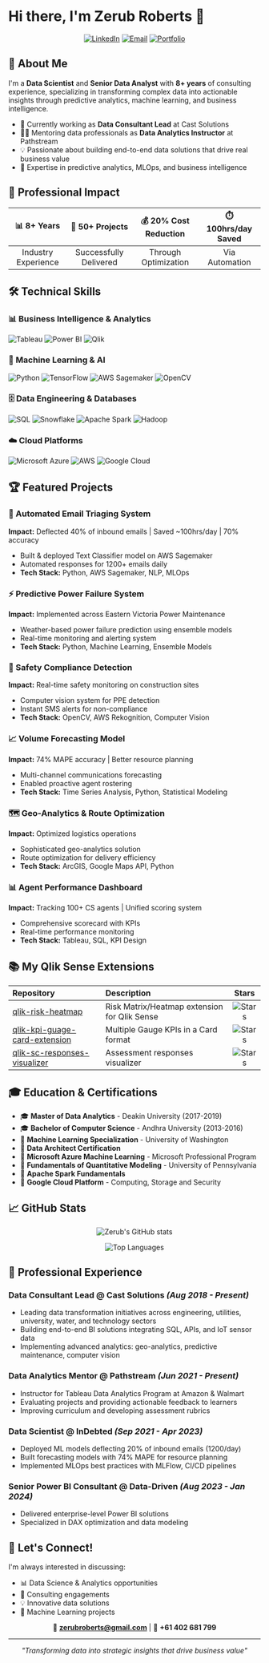 # Hi there, I'm Zerub Roberts 👋

<div align="center">
  
  [![LinkedIn](https://img.shields.io/badge/LinkedIn-0077B5?style=for-the-badge&logo=linkedin&logoColor=white)](https://www.linkedin.com/in/zerubroberts)
  [![Email](https://img.shields.io/badge/Email-D14836?style=for-the-badge&logo=gmail&logoColor=white)](mailto:zerubroberts@gmail.com)
  [![Portfolio](https://img.shields.io/badge/Portfolio-000000?style=for-the-badge&logo=github&logoColor=white)](https://zerubroberts.github.io/portfolio)
  
</div>

## 🚀 About Me

I'm a **Data Scientist** and **Senior Data Analyst** with **8+ years** of consulting experience, specializing in transforming complex data into actionable insights through predictive analytics, machine learning, and business intelligence.

- 🔭 Currently working as **Data Consultant Lead** at Cast Solutions
- 👨‍🏫 Mentoring data professionals as **Data Analytics Instructor** at Pathstream
- 💡 Passionate about building end-to-end data solutions that drive real business value
- 🎯 Expertise in predictive analytics, MLOps, and business intelligence

## 💼 Professional Impact

<div align="center">
  
| 📊 **8+ Years** | 🚀 **50+ Projects** | 💰 **20% Cost Reduction** | ⏱️ **100hrs/day Saved** |
|:---:|:---:|:---:|:---:|
| Industry Experience | Successfully Delivered | Through Optimization | Via Automation |

</div>

## 🛠️ Technical Skills

### 📊 Business Intelligence & Analytics
![Tableau](https://img.shields.io/badge/Tableau-E97627?style=for-the-badge&logo=Tableau&logoColor=white)
![Power BI](https://img.shields.io/badge/PowerBI-F2C811?style=for-the-badge&logo=Power%20BI&logoColor=white)
![Qlik](https://img.shields.io/badge/Qlik%20Sense-009848?style=for-the-badge&logo=Qlik&logoColor=white)

### 🤖 Machine Learning & AI
![Python](https://img.shields.io/badge/Python-FFD43B?style=for-the-badge&logo=python&logoColor=blue)
![TensorFlow](https://img.shields.io/badge/TensorFlow-FF6F00?style=for-the-badge&logo=TensorFlow&logoColor=white)
![AWS Sagemaker](https://img.shields.io/badge/AWS%20Sagemaker-FF9900?style=for-the-badge&logo=amazon-aws&logoColor=white)
![OpenCV](https://img.shields.io/badge/OpenCV-27338e?style=for-the-badge&logo=OpenCV&logoColor=white)

### 🗄️ Data Engineering & Databases
![SQL](https://img.shields.io/badge/SQL-07405E?style=for-the-badge&logo=sqlite&logoColor=white)
![Snowflake](https://img.shields.io/badge/Snowflake-29B5E8?style=for-the-badge&logo=snowflake&logoColor=white)
![Apache Spark](https://img.shields.io/badge/Apache_Spark-FFFFFF?style=for-the-badge&logo=apachespark&logoColor=#E35A16)
![Hadoop](https://img.shields.io/badge/Hadoop-66CCFF?style=for-the-badge&logo=apachehadoop&logoColor=black)

### ☁️ Cloud Platforms
![Microsoft Azure](https://img.shields.io/badge/Microsoft_Azure-0089D0?style=for-the-badge&logo=microsoft-azure&logoColor=white)
![AWS](https://img.shields.io/badge/Amazon_AWS-FF9900?style=for-the-badge&logo=amazonaws&logoColor=white)
![Google Cloud](https://img.shields.io/badge/Google_Cloud-4285F4?style=for-the-badge&logo=google-cloud&logoColor=white)

## 🏆 Featured Projects

### 📧 Automated Email Triaging System
**Impact:** Deflected 40% of inbound emails | Saved ~100hrs/day | 70% accuracy
- Built & deployed Text Classifier model on AWS Sagemaker
- Automated responses for 1200+ emails daily
- **Tech Stack:** Python, AWS Sagemaker, NLP, MLOps

### ⚡ Predictive Power Failure System
**Impact:** Implemented across Eastern Victoria Power Maintenance
- Weather-based power failure prediction using ensemble models
- Real-time monitoring and alerting system
- **Tech Stack:** Python, Machine Learning, Ensemble Models

### 👷 Safety Compliance Detection
**Impact:** Real-time safety monitoring on construction sites
- Computer vision system for PPE detection
- Instant SMS alerts for non-compliance
- **Tech Stack:** OpenCV, AWS Rekognition, Computer Vision

### 📈 Volume Forecasting Model
**Impact:** 74% MAPE accuracy | Better resource planning
- Multi-channel communications forecasting
- Enabled proactive agent rostering
- **Tech Stack:** Time Series Analysis, Python, Statistical Modeling

### 🗺️ Geo-Analytics & Route Optimization
**Impact:** Optimized logistics operations
- Sophisticated geo-analytics solution
- Route optimization for delivery efficiency
- **Tech Stack:** ArcGIS, Google Maps API, Python

### 📊 Agent Performance Dashboard
**Impact:** Tracking 100+ CS agents | Unified scoring system
- Comprehensive scorecard with KPIs
- Real-time performance monitoring
- **Tech Stack:** Tableau, SQL, KPI Design

## 📚 My Qlik Sense Extensions

<div align="center">
  
| Repository | Description | Stars |
|:---|:---|:---:|
| [qlik-risk-heatmap](https://github.com/zerubroberts/qlik-risk-heatmap) | Risk Matrix/Heatmap extension for Qlik Sense | ![Stars](https://img.shields.io/github/stars/zerubroberts/qlik-risk-heatmap?style=flat-square) |
| [qlik-kpi-guage-card-extension](https://github.com/zerubroberts/qlik-kpi-guage-card-extension) | Multiple Gauge KPIs in a Card format | ![Stars](https://img.shields.io/github/stars/zerubroberts/qlik-kpi-guage-card-extension?style=flat-square) |
| [qlik-sc-responses-visualizer](https://github.com/zerubroberts/qlik-sc-responses-visualizer) | Assessment responses visualizer | ![Stars](https://img.shields.io/github/stars/zerubroberts/qlik-sc-responses-visualizer?style=flat-square) |

</div>

## 🎓 Education & Certifications

- 🎓 **Master of Data Analytics** - Deakin University (2017-2019)
- 🎓 **Bachelor of Computer Science** - Andhra University (2013-2016)
- 📜 **Machine Learning Specialization** - University of Washington
- 📜 **Data Architect Certification**
- 📜 **Microsoft Azure Machine Learning** - Microsoft Professional Program
- 📜 **Fundamentals of Quantitative Modeling** - University of Pennsylvania
- 📜 **Apache Spark Fundamentals**
- 📜 **Google Cloud Platform** - Computing, Storage and Security

## 📈 GitHub Stats

<div align="center">
  
  ![Zerub's GitHub stats](https://github-readme-stats.vercel.app/api?username=zerubroberts&show_icons=true&theme=tokyonight)
  
  ![Top Languages](https://github-readme-stats.vercel.app/api/top-langs/?username=zerubroberts&layout=compact&theme=tokyonight)
  
</div>

## 🏢 Professional Experience

### **Data Consultant Lead** @ Cast Solutions *(Aug 2018 - Present)*
- Leading data transformation initiatives across engineering, utilities, university, water, and technology sectors
- Building end-to-end BI solutions integrating SQL, APIs, and IoT sensor data
- Implementing advanced analytics: geo-analytics, predictive maintenance, computer vision

### **Data Analytics Mentor** @ Pathstream *(Jun 2021 - Present)*
- Instructor for Tableau Data Analytics Program at Amazon & Walmart
- Evaluating projects and providing actionable feedback to learners
- Improving curriculum and developing assessment rubrics

### **Data Scientist** @ InDebted *(Sep 2021 - Apr 2023)*
- Deployed ML models deflecting 20% of inbound emails (1200/day)
- Built forecasting models with 74% MAPE for resource planning
- Implemented MLOps best practices with MLFlow, CI/CD pipelines

### **Senior Power BI Consultant** @ Data-Driven *(Aug 2023 - Jan 2024)*
- Delivered enterprise-level Power BI solutions
- Specialized in DAX optimization and data modeling

## 💬 Let's Connect!

I'm always interested in discussing:
- 📊 Data Science & Analytics opportunities
- 🤝 Consulting engagements
- 💡 Innovative data solutions
- 🚀 Machine Learning projects

<div align="center">
  
  📧 **zerubroberts@gmail.com** | 📱 **+61 402 681 799**
  
  ---
  
  *"Transforming data into strategic insights that drive business value"*
  
</div>